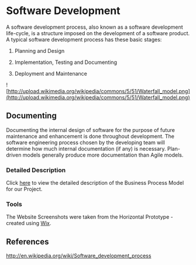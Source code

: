 # Software Development #

A software development process, also known as a software development life-cycle, is a structure imposed on the development of a software product. A typical software development process has these basic stages:

1. Planning and Design

2. Implementation, Testing and Documenting

3. Deployment and Maintenance

![http://upload.wikimedia.org/wikipedia/commons/5/51/Waterfall_model.png](http://upload.wikimedia.org/wikipedia/commons/5/51/Waterfall_model.png)


## Documenting ##

Documenting the internal design of software for the purpose of future maintenance and enhancement is done throughout development. The software engineering process chosen by the developing team will determine how much internal documentation (if any) is necessary. Plan-driven models generally produce more documentation than Agile models.

### Detailed Description ###

Click [here](http://cse300-group3.googlecode.com/files/Detailed%20Description.pdf) to view the detailed description of the Business Process Model for our Project.

### Tools ###

The Website Screenshots were taken from the Horizontal Prototype - created using [Wix](http://www.wix.com/).

## References ##

http://en.wikipedia.org/wiki/Software_development_process
